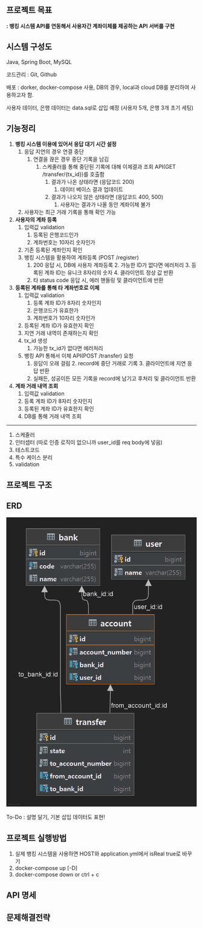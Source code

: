 ## 프로젝트 목표
**:  뱅킹 시스템 API를 연동해서 사용자간 계좌이체를 제공하는 API 서버를 구현**

## 시스템 구성도
Java, Spring Boot, MySQL

코드관리 : Git, Github

배포 : dorker, docker-compose 사용, DB의 경우, local과 cloud DB를 분리하여 사용하고자 함.

사용자 데이터, 은행 데이터는 data.sql로 삽입 예정 (사용자 5개, 은행 3개 초기 세팅)

## 기능정리

1. **뱅킹 시스템 이용에 있어서 응답 대기 시간 설정**
   1. 응답 지연의 경우 연결 중단
      1. 연결을 끊은 경우 중단 기록을 남김
         1. 스케줄러를 통해 중단된 기록에 대해 이체결과 조회 API(GET /transfer/{tx_id})를 호출함
            1. 결과가 나온 상태라면 (응답코드 200)
               1. 데이터 베이스 결과 업데이트
            2. 결과가 나오지 않은 상태라면 (응답코드 400, 500)
               1. 사용자는 결과가 나올 동안 계좌이체 불가
   2. 사용자는 최근 거래 기록을 통해 확인 가능
2. **사용자의 계좌 등록**
   1. 입력값 validation
      1. 등록된 은행코드인가
      2. 계좌번호는 10자리 숫자인가
   2. 기존 등록된 계좌인지 확인
   3. 뱅킹 시스템을 활용하여 계좌등록 (POST /register)
      1. 200 응답 시, DB에 사용자 계좌등록
         2. 가능한 ID가 없다면 에러처리 
         3. 등록된 계좌 ID는 유니크 8자리의 숫자
         4. 클라이언트 정상 값 반환
      2. 타 status code 응답 시, 에러 핸들링 및 클라이언트에 반환
3. **등록된 계좌를 통해 타 계좌번호로 이체**
   1. 입력값 validation
      1. 등록 계좌 ID가 8자리 숫자인지
      2. 은행코드가 유효한가
      3. 계좌번호가 10자리 숫자인가
   2. 등록된 계좌 ID가 유효한지 확인
   3. 지연 거래 내역이 존재하는지 확인
   4. tx_id 생성
      1. 가능한 tx_id가 없다면 에러처리 
   5. 뱅킹 API 통해서 이체 API(POST /transfer) 요청
      1. 응답이 오래 걸림
         2. record에 중단 거래로 기록
         3. 클라이언트에 지연 응답 반환
      2. 실패든, 성공이든 모든 기록을 record에 남기고 후처리 및 클라이언트 반환
4. **계좌 거래 내역 조회**
   1. 입력값 validation
   2. 등록 계좌 ID가 8자리 숫자인지
   3. 등록된 계좌 ID가 유효한지 확인
   4. DB를 통해 거래 내역 조회

---
1. 스케줄러
2. 인터셉터 (따로 인증 로직이 없으니까 user_id를 req body에 넣음)
3. 테스트코드
4. 특수 케이스 분리
5. validation

[comment]: <> (4. **최근 빈도 높은 이체 내역 조회** -> 추후 개발)

## 프로젝트 구조

## ERD

![ERD](./images/ERD.png)

To-Do : 설명 달기, 기본 삽입 데이터도 표현!

## 프로젝트 실행방법
1. 실제 뱅킹 시스템을 사용하면 HOST와 application.yml에서 isReal true로 바꾸기
2. docker-compose up [-D]
3. docker-compose down or ctrl + c

## API 명세

## 문제해결전략